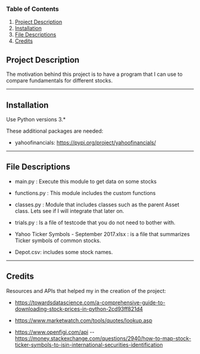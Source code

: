 ### Table of Contents

1. [Project Description](#description)
2. [Installation](#installation)
3. [File Descriptions](#files)
4. [Credits](#credits)


## Project Description <a name="description"></a>

The motivation behind this project is to have a program that I can use to compare fundamentals for different stocks.

-------------

## Installation <a name="installation"></a>

Use Python versions 3.*

These additional packages are needed:

- yahoofinancials: https://pypi.org/project/yahoofinancials/


-------------
## File Descriptions <a name="files"></a>

- main.py : Execute this module to get data on some stocks

- functions.py : This module includes the custom functions

- classes.py : Module that includes classes such as the parent Asset class. Lets see if I will integrate that later on.

- trials.py : Is a file of testcode that you do not need to bother with.

- Yahoo Ticker Symbols - September 2017.xlsx : is a file that summarizes Ticker symbols of common stocks.

- Depot.csv: includes some stock names.
-------------

## Credits <a name="credits"></a>

Resources and APIs that helped my in the creation of the project:

- https://towardsdatascience.com/a-comprehensive-guide-to-downloading-stock-prices-in-python-2cd93ff821d4

- https://www.marketwatch.com/tools/quotes/lookup.asp

- https://www.openfigi.com/api
	-- https://money.stackexchange.com/questions/2940/how-to-map-stock-ticker-symbols-to-isin-international-securities-identification



